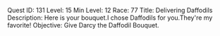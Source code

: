 Quest ID: 131
Level: 15
Min Level: 12
Race: 77
Title: Delivering Daffodils
Description: Here is your bouquet.I chose Daffodils for you.They're my favorite!
Objective: Give Darcy the Daffodil Bouquet.
